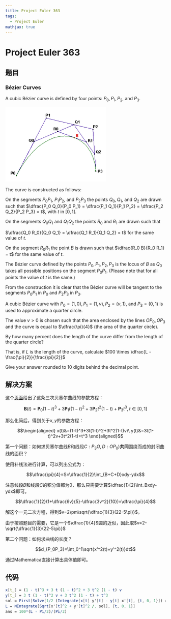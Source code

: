 ```yaml
---
title: Project Euler 363
tags:
  - Project Euler
mathjax: true
---
```

<escape><!-- more --></escape>
    
# Project Euler 363
## 题目
### Bézier Curves


A cubic Bézier curve is defined by four points: $P_0, P_1, P_2,$ and $P_3$.

![](../images/p363_bezier.png)

The curve is constructed as follows:

On the segments $P_0 P_1$, $P_1 P_2$, and $P_2 P_3$ the points $Q_0, Q_1,$ and $Q_2$ are drawn such that $\dfrac{P_0 Q_0}{P_0 P_1} = \dfrac{P_1 Q_1}{P_1 P_2} = \dfrac{P_2 Q_2}{P_2 P_3} = t$, with $t$ in $[0, 1]$.

On the segments $Q_0 Q_1$ and $Q_1 Q_2$ the points $R_0$ and $R_1$ are drawn such that

$\dfrac{Q_0 R_0}{Q_0 Q_1} = \dfrac{Q_1 R_1}{Q_1 Q_2} = t$ for the same value of $t$.

On the segment $R_0 R_1$ the point $B$ is drawn such that $\dfrac{R_0 B}{R_0 R_1} = t$ for the same value of $t$.

The Bézier curve defined by the points $P_0, P_1, P_2, P_3$ is the locus of $B$ as $Q_0$ takes all possible positions on the segment $P_0 P_1$.
(Please note that for all points the value of $t$ is the same.)



From the construction it is clear that the Bézier curve will be tangent to the segments $P_0 P_1$ in $P_0$ and $P_2 P_3$ in $P_3$.

A cubic Bézier curve with $P_0 = (1, 0), P_1 = (1, v), P_2 = (v, 1),$ and $P_3 = (0, 1)$ is used to approximate a quarter circle.

The value $v \gt 0$ is chosen such that the area enclosed by the lines $O P_0, OP_3$ and the curve is equal to $\dfrac{\pi}{4}$ (the area of the quarter circle).

By how many percent does the length of the curve differ from the length of the quarter circle?

That is, if $L$ is the length of the curve, calculate $100 \times \dfrac{L - \frac{\pi}{2}}{\frac{\pi}{2}}$

Give your answer rounded to $10$ digits behind the decimal point.




## 解决方案

这个[页面](https://en.wikipedia.org/wiki/B%C3%A9zier_curve#Cubic_B%C3%A9zier_curves)给出了这条三次贝塞尔曲线的参数方程：

$${\displaystyle \mathbf {B} (t)=\mathbf {P} _{0}(1-t)^{3}+3\mathbf {P} _{1}t(1-t)^{2}+3\mathbf {P} _{2}t^{2}(1-t)+\mathbf {P} _{3}t^{3}{,}t\in [0,1]}$$


那么化简后，得到关于$x,y$的参数方程：

$$\begin{aligned}
x(t)&=(1-t)^3+3t(1-t)^2+3t^2(1-t)v\\
y(t)&=3t(1-t)^2v+3t^2(1-t)+t^3
\end{aligned}$$

第一个问题：如何求贝塞尔曲线$B$和线段$C:P_3O,D:OP_0)$**共同**围绕而成的封闭曲线的面积？

使用补线法进行计算，可以列出公式为：

$$\dfrac{\pi}{4}=S=\dfrac{1}{2}\int_{B+C+D}xdy-ydx$$

注意线段$B$和线段$C$的积分值都为$0$，那么只需要计算$\dfrac{1}{2}\int_Bxdy-ydx$即可。

$$\dfrac{1}{2}(1+\dfrac{6v}{5}-\dfrac{3v^2}{10})=\dfrac{\pi}{4}$$

解这个一元二次方程，得到$v=2\pm\sqrt{\dfrac{1}{3}(22-5\pi)}$。

由于按照题目的需要，它是一个$\dfrac{1}{4}$圆的近似，因此取$v=2-\sqrt{\dfrac{1}{3}(22-5\pi)}$


第二个问题：如何求曲线的长度？

$$d_{P_0P_3}=\int_0^1\sqrt{x'^2(t)+y'^2(t)}dt$$

通过Mathematica直接计算出具体值即可。

## 代码

```Mathematica
x[t_] = (1 - t)^3 + 3 t (1 - t)^2 + 3 t^2 (1 - t) v
y[t_] = 3 t (1 - t)^2 v + 3 t^2 (1 - t) + t^3
sol = First[Solve[1/2 (Integrate[x[t] y'[t] - y[t] x'[t], {t, 0, 1}]) == Pi/4, v]]
L = NIntegrate[Sqrt[x'[t]^2 + y'[t]^2 /. sol], {t, 0, 1}]
ans = 100*(L - Pi/2)/(Pi/2)
```